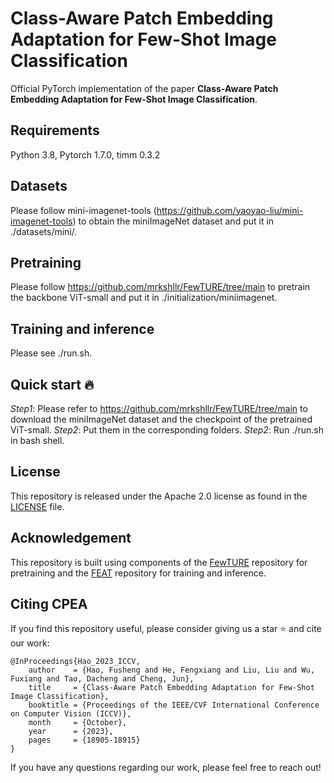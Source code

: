 # Class-Aware Patch Embedding Adaptation for Few-Shot Image Classification
Official PyTorch implementation of the paper **Class-Aware Patch Embedding Adaptation for Few-Shot Image Classification**.

## Requirements
Python 3.8, Pytorch 1.7.0, timm 0.3.2

## Datasets
Please follow mini-imagenet-tools (https://github.com/yaoyao-liu/mini-imagenet-tools) to obtain the miniImageNet dataset and put it in ./datasets/mini/.

## Pretraining 
Please follow https://github.com/mrkshllr/FewTURE/tree/main to pretrain the backbone ViT-small and put it in ./initialization/miniimagenet.

## Training and inference
Please see ./run.sh.

## Quick start :fire:
*Step1*: Please refer to https://github.com/mrkshllr/FewTURE/tree/main to download the miniImageNet dataset and the checkpoint of the pretrained ViT-small.
*Step2*: Put them in the corresponding folders.
*Step2*: Run ./run.sh in bash shell.

## License
This repository is released under the Apache 2.0 license as found in the [LICENSE](https://github.com/FushengHao/CPEA/blob/main/LICENSE) file.

## Acknowledgement
This repository is built using components of the [FewTURE](https://github.com/mrkshllr/FewTURE) repository for pretraining and the [FEAT](https://github.com/Sha-Lab/FEAT) repository for training and inference.

## Citing CPEA
If you find this repository useful, please consider giving us a star :star: and cite our work:
```
@InProceedings{Hao_2023_ICCV,
    author    = {Hao, Fusheng and He, Fengxiang and Liu, Liu and Wu, Fuxiang and Tao, Dacheng and Cheng, Jun},
    title     = {Class-Aware Patch Embedding Adaptation for Few-Shot Image Classification},
    booktitle = {Proceedings of the IEEE/CVF International Conference on Computer Vision (ICCV)},
    month     = {October},
    year      = {2023},
    pages     = {18905-18915}
}
```
If you have any questions regarding our work, please feel free to reach out!


